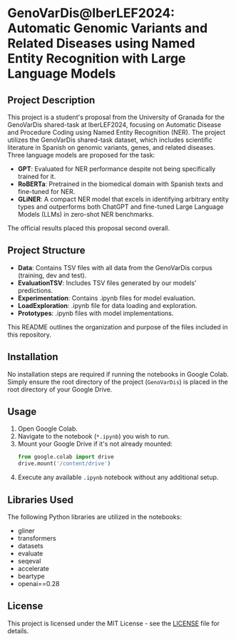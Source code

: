 # GenoVarDis@IberLEF2024: Automatic Genomic Variants and Related Diseases using Named Entity Recognition with Large Language Models

## Project Description
This project is a student's proposal from the University of Granada for the GenoVarDis shared-task at IberLEF2024, focusing on Automatic Disease and Procedure Coding using Named Entity Recognition (NER). The project utilizes the GenoVarDis shared-task dataset, which includes scientific literature in Spanish on genomic variants, genes, and related diseases. Three language models are proposed for the task:
- **GPT**: Evaluated for NER performance despite not being specifically trained for it.
- **RoBERTa**: Pretrained in the biomedical domain with Spanish texts and fine-tuned for NER.
- **GLiNER**: A compact NER model that excels in identifying arbitrary entity types and outperforms both ChatGPT and fine-tuned Large Language Models (LLMs) in zero-shot NER benchmarks.

The official results placed this proposal second overall.

## Project Structure

- **Data**: Contains TSV files with all data from the GenoVarDis corpus (training, dev and test).
- **EvaluationTSV**: Includes TSV files generated by our models' predictions.
- **Experimentation**: Contains .ipynb files for model evaluation.
- **LoadExploration**: .ipynb file for data loading and exploration.
- **Prototypes**: .ipynb files with model implementations.

This README outlines the organization and purpose of the files included in this repository.

## Installation
No installation steps are required if running the notebooks in Google Colab. Simply ensure the root directory of the project (`GenoVarDis`) is placed in the root directory of your Google Drive.

## Usage
1. Open Google Colab.
2. Navigate to the notebook (`*.ipynb`) you wish to run.
3. Mount your Google Drive if it's not already mounted:
    ```python
    from google.colab import drive
    drive.mount('/content/drive')
    ```
5. Execute any available `.ipynb` notebook without any additional setup.

## Libraries Used
The following Python libraries are utilized in the notebooks:
- gliner
- transformers
- datasets
- evaluate
- seqeval
- accelerate
- beartype
- openai==0.28

## License
This project is licensed under the MIT License - see the [LICENSE](LICENSE) file for details.
